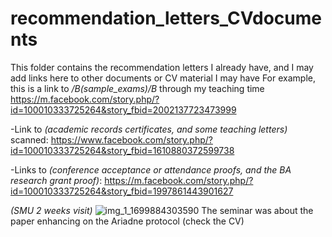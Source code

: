 # recommendation_letters_CVdocuments
This folder contains the recommendation letters I already have, and I may add links here to other documents or CV material I may have
For example, this is a link to */B(sample_exams)/B* through my teaching time
https://m.facebook.com/story.php/?id=100010333725264&story_fbid=2002137723473999

-Link to *(academic records certificates, and some teaching letters)* scanned:
https://www.facebook.com/story.php/?id=100010333725264&story_fbid=1610880372599738


-Links to *(conference acceptance or attendance proofs, and the BA research grant proof)*:
https://m.facebook.com/story.php/?id=100010333725264&story_fbid=1997861443901627

*(SMU 2 weeks visit)*
![img_1_1699884303590](https://github.com/DrShymaa2022/recommendation_letters_CVdocuments/assets/105880363/0779e2de-b9c6-4e21-91a5-7564d98ce818)
The seminar was about the paper enhancing on the Ariadne protocol (check the CV)
